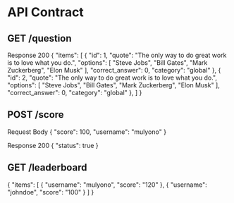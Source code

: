 # API Contract

## GET /question
Response 200 
{
    "items": [
        {
            "id": 1,
            "quote": "The only way to do great work is to love what you do.",
            "options": [
                "Steve Jobs",
                "Bill Gates",
                "Mark Zuckerberg",
                "Elon Musk"
            ],
            "correct_answer": 0,
            "category": "global"
        },
         {
            "id": 2,
            "quote": "The only way to do great work is to love what you do.",
            "options": [
                "Steve Jobs",
                "Bill Gates",
                "Mark Zuckerberg",
                "Elon Musk"
            ],
            "correct_answer": 0,
            "category": "global"
        },
    ]
}

## POST /score
Request Body
{
    "score": 100,
    "username": "mulyono"
}

Response 200
{
    "status": true
}

## GET /leaderboard
{
    "items": [
        {
            "username": "mulyono",
            "score": "120"
        },
        {
            "username": "johndoe",
            "score": "100"
        }
    ]
}